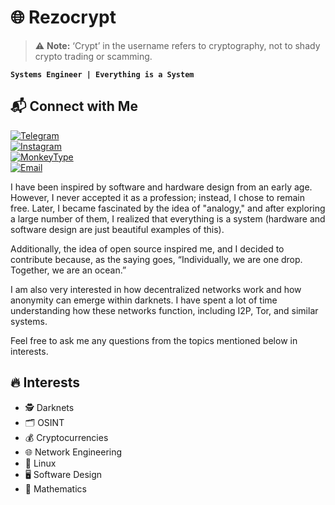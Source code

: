 # 🌐 Rezocrypt

> ⚠️ **Note:** ‘Crypt’ in the username refers to cryptography, not to shady crypto trading or scamming.


**`Systems Engineer | Everything is a System`**

## 📬 Connect with Me
[![Telegram](https://img.shields.io/badge/Telegram-@yourhandle-26A5E4?style=flat&logo=telegram)](https://t.me/yourhandle)  
[![Instagram](https://img.shields.io/badge/Instagram-@yourhandle-E1306C?style=flat&logo=instagram)](https://instagram.com/yourhandle)  
[![MonkeyType](https://img.shields.io/badge/MonkeyType-@yourhandle-FFD600?style=flat&logo=keyboard)](https://monkeytype.com/profile/yourhandle)  
[![Email](https://img.shields.io/badge/Email-your.email@gmail.com-D14836?style=flat&logo=gmail)](mailto:your.email@gmail.com)



I have been inspired by software and hardware design from an early age. However, I never accepted it as a profession; instead, I chose to remain free. Later, I became fascinated by the idea of "analogy," and after exploring a large number of them, I realized that everything is a system (hardware and software design are just beautiful examples of this).

Additionally, the idea of open source inspired me, and I decided to contribute because, as the saying goes, “Individually, we are one drop. Together, we are an ocean.”

I am also very interested in how decentralized networks work and how anonymity can emerge within darknets. I have spent a lot of time understanding how these networks function, including I2P, Tor, and similar systems.

Feel free to ask me any questions from the topics mentioned below in interests.


## 🔥 Interests
- 🕵️ Darknets  
- 🗂️ OSINT
- 💰 Cryptocurrencies  
- 🌐 Network Engineering
- 🐧 Linux 
- 🖥️ Software Design  
- 📐 Mathematics  
